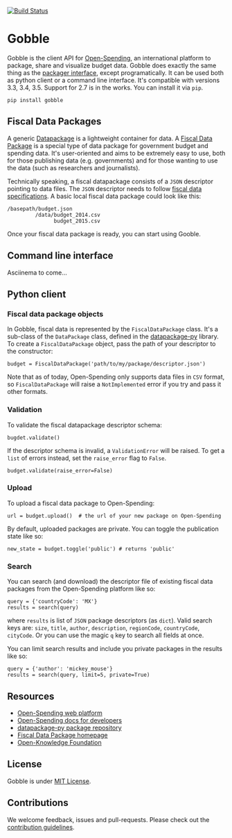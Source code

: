 [![Build Status](https://travis-ci.org/openspending/gobble.svg?branch=master)](https://travis-ci.org/openspending/gobble)

# Gobble

Gobble is the client API for [Open-Spending](next.openspending.org), an international platform to package, share and visualize budget data. Gobble does exactly the same thing as the [packager interface](next.openspending.org/packager), except programatically. It can be used both as python client or a command line interface. It's compatible with versions 3.3, 3.4, 3.5. Support for 2.7 is in the works. You can install it via `pip`.

```
pip install gobble
```

## Fiscal Data Packages

A generic [Datapackage](http://frictionlessdata.io/data-packages/) is a lightweight container for data. A [Fiscal Data Package](http://fiscal.dataprotocols.org/) is a special type of data package for government budget and spending data. It's user-oriented and aims to be extremely easy to use, both for those publishing data (e.g. governments) and for those wanting to use the data (such as researchers and journalists). 

Technically speaking, a fiscal datapackage consists of a `JSON` descriptor pointing to data files. The `JSON` descriptor needs to follow [fiscal data specifications](http://fiscal.dataprotocols.org/spec/). A basic local fiscal data package could look like this:

```
/basepath/budget.json   
         /data/budget_2014.csv
               budget_2015.csv
```

Once your fiscal data package is ready, you can start using Gooble.

## Command line interface

Asciinema to come... 

## Python client

### Fiscal data package objects

In Gobble, fiscal data is represented by the `FiscalDataPackage` class. It's a sub-class of the `DataPackage` class, defined in the [datapackage-py](https://github.com/frictionlessdata/datapackage-py) library. To create a `FiscalDataPackage` object, pass the path of your descriptor to the constructor:

```
budget = FiscalDataPackage('path/to/my/package/descriptor.json')
```

Note that as of today, Open-Spending only supports data files in `CSV` format, so `FiscalDataPackage` will raise a `NotImplemented` error if you try and pass it other formats.

### Validation

To validate the fiscal datapackage descriptor schema:

```
bugdet.validate()
```

If the descriptor schema is invalid, a `ValidationError` will be raised. To get a `list` of errors instead, set the `raise_error` flag to `False`.
```
budget.validate(raise_error=False)
```

### Upload

To upload a fiscal data package to Open-Spending: 

```
url = budget.upload()  # the url of your new package on Open-Spending
```

By default, uploaded packages are private. You can toggle the publication state like so:

```
new_state = budget.toggle('public') # returns 'public'
```

###  Search

You can search (and download) the descriptor file of existing fiscal data packages from the Open-Spending platform like so:

```
query = {'countryCode': 'MX'}
results = search(query)
```

where `results` is list of `JSON` package descriptors (as `dict`). Valid search keys are: `size`, `title`, `author`, `description`, `regionCode`, `countryCode`, `cityCode`. Or you can use the magic  `q` key to search all fields at once.

You can limit search results and include you private packages in the results like so:

```
query = {'author': 'mickey_mouse'}
results = search(query, limit=5, private=True)
```

## Resources

- [Open-Spending web platform](next.openspending.org) 
- [Open-Spending docs for developers](http://docs.openspending.org/en/latest/)
- [datapackage-py package repository](http://frictionlessdata.io/data-packages/) 
- [Fiscal Data Package homepage](http://fiscal.dataprotocols.org/)
- [Open-Knowledge Foundation](https://okfn.org)

## License

Gobble is under [MIT License](https://opensource.org/licenses/MIT).

## Contributions

We welcome feedback, issues and pull-requests. Please check out the [contribution guidelines](https://github.com/okfn/coding-standards). 
